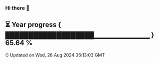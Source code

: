 ### Hi there 👋
⏳ Year progress { ███████████████████▁▁▁▁▁▁▁▁▁▁▁ } 65.64 %
---
⏰ Updated on Wed, 28 Aug 2024 06:13:03 GMT

